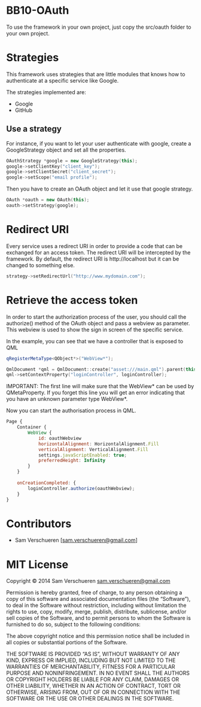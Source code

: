 BB10-OAuth
==========

To use the framework in your own project, just copy the src/oauth folder to your own project.

# Strategies
This framework uses strategies that are little modules that knows how to authenticate at a specific service like Google.

The strategies implemented are:
* Google
* GitHub

## Use a strategy

For instance, if you want to let your user authenticate with google, create a GoogleStrategy object and set
all the properties.

```C++
OAuthStrategy *google = new GoogleStrategy(this);
google->setClientKey("client_key");
google->setClientSecret("client_secret");
google->setScope("email profile");
```

Then you have to create an OAuth object and let it use that google strategy.

```C++
OAuth *oauth = new OAuth(this);
oauth->setStrategy(google);
```

# Redirect URI
Every service uses a redirect URI in order to provide a code that can be exchanged for an access token. The redirect URI will be intercepted
by the framework. By default, the redirect URI is http://localhost but it can be changed to something else.

```C++
strategy->setRedirectUrl("http://www.mydomain.com");
```

# Retrieve the access token
In order to start the authorization process of the user, you should call the authorize() method of the OAuth object and pass a webview
as parameter. This webview is used to show the sign in screen of the specific service.

In the example, you can see that we have a controller that is exposed to QML

```C++
qRegisterMetaType<QObject*>("WebView*");

QmlDocument *qml = QmlDocument::create("asset:///main.qml").parent(this);
qml->setContextProperty("loginController", loginController);
```

IMPORTANT: The first line will make sure that the WebView* can be used by QMetaProperty. If you forget this line you will get an error indicating
that you have an unknown parameter type WebView*.

Now you can start the authorisation process in QML.

```QML
Page {
    Container {
        WebView {
            id: oauthWebview
            horizontalAlignment: HorizontalAlignment.Fill
            verticalAlignment: VerticalAlignment.Fill
            settings.javaScriptEnabled: true;
            preferredHeight: Infinity
        }
    }
    
    onCreationCompleted: {
        loginController.authorize(oauthWebview);
    }
}
```

# Contributors
* Sam Verschueren	[sam.verschueren@gmail.com]

# MIT License
Copyright © 2014 Sam Verschueren <sam.verschueren@gmail.com>

Permission is hereby granted, free of charge, to any person obtaining a copy of this software and associated documentation files (the “Software”), to deal in the Software without restriction, including without limitation the rights to use, copy, modify, merge, publish, distribute, sublicense, and/or sell copies of the Software, and to permit persons to whom the Software is furnished to do so, subject to the following conditions:

The above copyright notice and this permission notice shall be included in all copies or substantial portions of the Software.

THE SOFTWARE IS PROVIDED “AS IS”, WITHOUT WARRANTY OF ANY KIND, EXPRESS OR IMPLIED, INCLUDING BUT NOT LIMITED TO THE WARRANTIES OF MERCHANTABILITY, FITNESS FOR A PARTICULAR PURPOSE AND NONINFRINGEMENT. IN NO EVENT SHALL THE AUTHORS OR COPYRIGHT HOLDERS BE LIABLE FOR ANY CLAIM, DAMAGES OR OTHER LIABILITY, WHETHER IN AN ACTION OF CONTRACT, TORT OR OTHERWISE, ARISING FROM, OUT OF OR IN CONNECTION WITH THE SOFTWARE OR THE USE OR OTHER DEALINGS IN THE SOFTWARE.
